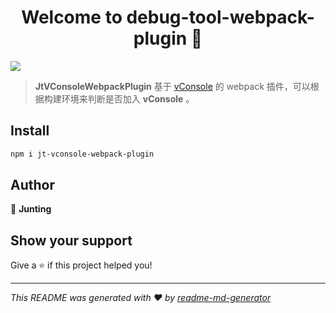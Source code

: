 <h1 align="center">Welcome to debug-tool-webpack-plugin 👋</h1>
<p>
  <img src="https://img.shields.io/badge/version-1.0.0-blue.svg?cacheSeconds=2592000" />
</p>

> **JtVConsoleWebpackPlugin** 基于 [vConsole](https://github.com/Tencent/vConsole) 的 webpack 插件，可以根据构建环境来判断是否加入 **vConsole** 。

## Install

```sh
npm i jt-vconsole-webpack-plugin
```

## Author

👤 **Junting**

## Show your support

Give a ⭐️ if this project helped you!

***
_This README was generated with ❤️ by [readme-md-generator](https://github.com/kefranabg/readme-md-generator)_
